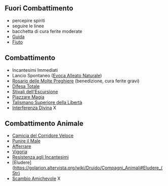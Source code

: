 ## Fuori Combattimento
 - percepire spiriti
 - seguire le linee
 - bacchetta di cura ferite moderate
 - [Guida](https://golarion.altervista.org/wiki/Incantesimi/Guida)
 - [Fiuto](https://golarion.altervista.org/wiki/Fiuto)
## Combattimento
 - Incantesimi Immediati
 - Lancio Spontaneo ([Evoca Alleato Naturale](https://golarion.altervista.org/wiki/Incantesimi/Evoca_Alleato_Naturale))
 - [Rosario delle Molte Preghiere](https://golarion.altervista.org/wiki/Rosario_delle_Molte_Preghiere) (benedizione, cura ferite gravi)
 - [Difesa Totale](https://golarion.altervista.org/wiki/Azioni_Standard#Difesa_Totale)
 - [Stivali dell'Escursione](https://golarion.altervista.org/wiki/Stivali_dell%27Escursione)
 - [Piazzare Magia](https://golarion.altervista.org/wiki/Druido/Archetipi#Piazzare_Magia_(Sop))
 - [Talismano Superiore della Libertà](https://golarion.altervista.org/wiki/Talismano_Superiore#Libert%C3%A0)
 - [Interferenza Divina](https://golarion.altervista.org/wiki/Interferenza_Divina) X
## Combattimento Animale
 - [Camicia del Corridore Veloce](https://golarion.altervista.org/wiki/Camicia_del_Corridore_Veloce)
 - [Punire il Male](https://golarion.altervista.org/wiki/Paladino#Punire_il_Male_(Sop))
 - [Afferrare](https://golarion.altervista.org/wiki/Afferrare)
 - [Vigoria](https://golarion.altervista.org/wiki/Vigoria_in_Combattimento)
 - [Resistenza agli Incantesimi](https://golarion.altervista.org/wiki/Resistenza_agli_Incantesimi)
 - [Eludere](https://golarion.altervista.org/wiki/Druido/Compagni_Animali#Eludere_(Str)
 - [Scambio Amichevole](https://golarion.altervista.org/wiki/Scambio_Amichevole) X
